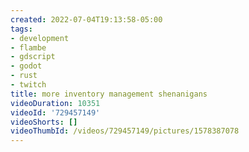 ```yaml
---
created: 2022-07-04T19:13:58-05:00
tags:
- development
- flambe
- gdscript
- godot
- rust
- twitch
title: more inventory management shenanigans
videoDuration: 10351
videoId: '729457149'
videoShorts: []
videoThumbId: /videos/729457149/pictures/1578387078
---
```

